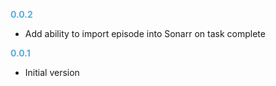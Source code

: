 
**<span style="color:#56adda">0.0.2</span>**
- Add ability to import episode into Sonarr on task complete

**<span style="color:#56adda">0.0.1</span>**
- Initial version
